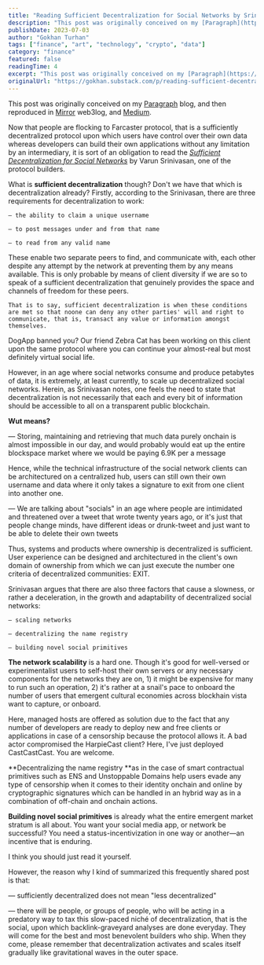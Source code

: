 ```yaml
---
title: "Reading Sufficient Decentralization for Social Networks by Srinivasan"
description: "This post was originally conceived on my [Paragraph](https://paragraph.xyz/@gokhan/sufficient-decentralization) blog, and then reproduced in [Mirror](https://gokhan.mirror.xyz/tg9dSyt8KNVCYw-dS6cYOAKd..."
publishDate: 2023-07-03
author: "Gokhan Turhan"
tags: ["finance", "art", "technology", "crypto", "data"]
category: "finance"
featured: false
readingTime: 4
excerpt: "This post was originally conceived on my [Paragraph](https://paragraph.xyz/@gokhan/sufficient-decentralization) blog, and then reproduced in [Mirror](https://gokhan.mirror.xyz/tg9dSyt8KNVCYw-dS6cYOAKd..."
originalUrl: "https://gokhan.substack.com/p/reading-sufficient-decentralization"
---
```


This post was originally conceived on my [Paragraph](https://paragraph.xyz/@gokhan/sufficient-decentralization) blog, and then reproduced in [Mirror](https://gokhan.mirror.xyz/tg9dSyt8KNVCYw-dS6cYOAKd40QmnL6gtbN4oknxLgM) web3log, and [Medium](https://0xgokhan.medium.com/reading-sufficient-decentralization-for-social-networks-by-srinivasan-a97f27b87fb6).

Now that people are flocking to Farcaster protocol, that is a sufficiently decentralized protocol upon which users have control over their own data whereas developers can build their own applications without any limitation by an intermediary, it is sort of an obligation to read the *[Sufficient Decentralization for Social Networks](https://www.varunsrinivasan.com/2022/01/11/sufficient-decentralization-for-social-networks)* by Varun Srinivasan, one of the protocol builders.

What is **sufficient decentralization** though? Don't we have that which is decentralization already? Firstly, according to the Srinivasan, there are three requirements for decentralization to work:

`— the ability to claim a unique username`

`— to post messages under and from that name`

`— to read from any valid name`

These enable two separate peers to find, and communicate with, each other despite any attempt by the network at preventing them by any means available. This is only probable by means of client diversity if we are so to speak of a sufficient decentralization that genuinely provides the space and channels of freedom for these peers.

`That is to say, sufficient decentralization is when these conditions are met so that noone can deny any other parties' will and right to communicate, that is, transact any value or information amongst themselves.`

DogApp banned you? Our friend Zebra Cat has been working on this client upon the same protocol where you can continue your almost-real but most definitely virtual social life.

However, in an age where social networks consume and produce petabytes of data, it is extremely, at least currently, to scale up decentralized social networks. Herein, as Srinivasan notes, one feels the need to state that decentralization is not necessarily that each and every bit of information should be accessible to all on a transparent public blockchain.

**Wut means?**

— Storing, maintaining and retrieving that much data purely onchain is almost impossible in our day, and would probably would eat up the entire blockspace market where we would be paying 6.9K per a message

Hence, while the technical infrastructure of the social network clients can be architectured on a centralized hub, users can still own their own username and data where it only takes a signature to exit from one client into another one.

— We are talking about "socials" in an age where people are intimidated and threatened over a tweet that wrote twenty years ago, or it's just that people change minds, have different ideas or drunk-tweet and just want to be able to delete their own tweets

Thus, systems and products where ownership is decentralized is sufficient. User experience can be designed and architectured in the client's own domain of ownership from which we can just execute the number one criteria of decentralized communities: EXIT.

Srinivasan argues that there are also three factors that cause a slowness, or rather a deceleration, in the growth and adaptability of decentralized social networks:

`— scaling networks`

`— decentralizing the name registry`

`— building novel social primitives`

**The network scalability** is a hard one. Though it's good for well-versed or experimentalist users to self-host their own servers or any necessary components for the networks they are on, 1) it might be expensive for many to run such an operation, 2) it's rather at a snail's pace to onboard the number of users that emergent cultural economies across blockhain vista want to capture, or onboard.

Here, managed hosts are offered as solution due to the fact that any number of developers are ready to deploy new and free clients or applications in case of a censorship because the protocol allows it. A bad actor compromised the HarpieCast client? Here, I've just deployed CastCastCast. You are welcome.

**Decentralizing the name registry **as in the case of smart contractual primitives such as ENS and Unstoppable Domains help users evade any type of censorship when it comes to their identity onchain and online by cryptographic signatures which can be handled in an hybrid way as in a combination of off-chain and onchain actions.

**Building novel social primitives** is already what the entire emergent market stratum is all about. You want your social media app, or network be successful? You need a status-incentivization in one way or another—an incentive that is enduring.

I think you should just read it yourself.

However, the reason why I kind of summarized this frequently shared post is that:

— sufficiently decentralized does not mean "less decentralized"

— there will be people, or groups of people, who will be acting in a predatory way to tax this slow-paced niché of decentralization, that is the social, upon which backlink-graveyard analyses are done everyday. They will come for the best and most benevolent builders who ship. When they come, please remember that decentralization activates and scales itself gradually like gravitational waves in the outer space.